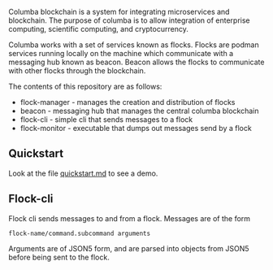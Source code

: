 Columba blockchain is a system for integrating microservices and
blockchain.  The purpose of columba is to allow integration of
enterprise computing, scientific computing, and cryptocurrency.

Columba works with a set of services known as flocks.  Flocks are
podman services running locally on the machine which communicate with
a messaging hub known as beacon.  Beacon allows the flocks to
communicate with other flocks through the blockchain.

The contents of this repository are as follows:

* flock-manager - manages the creation and distribution of flocks
* beacon - messaging hub that manages the central columba blockchain
* flock-cli - simple cli that sends messages to a flock
* flock-monitor - executable that dumps out messages send by a flock

Quickstart
----------
Look at the file [quickstart.md](quickstart.md) to see a demo.

Flock-cli
---------
Flock cli sends messages to and from a flock.  Messages are of the form

    flock-name/command.subcommand arguments

Arguments are of JSON5 form, and are parsed into objects from JSON5
before being sent to the flock.

